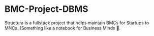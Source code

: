 # BMC-Project-DBMS
Structura is a fullstack project that helps maintain BMCs for Startups to MNCs. (Something like a notebook for Business Minds 🤑.
